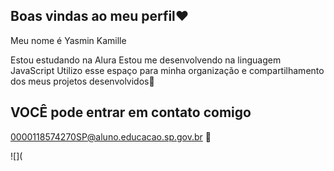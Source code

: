 ## Boas vindas ao meu perfil❤️

Meu nome é Yasmin Kamille

Estou estudando na Alura
Estou me desenvolvendo na linguagem JavaScript
Utilizo esse espaço para minha organização e compartilhamento dos meus projetos desenvolvidos📝

## VOCÊ pode entrar em contato comigo
0000118574270SP@aluno.educacao.sp.gov.br 📧

![](
